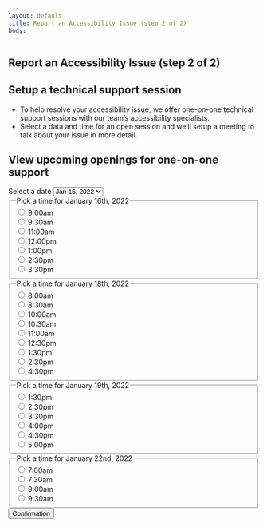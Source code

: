 ```yaml
---
layout: default
title: Report an Accessibility Issue (step 2 of 2)
body:
---
```


<main id="main-content">
  <div class="bg-base-lightest">
    <section class="grid-container usa-section">
      <div class="grid-row flex-justify-center">
        <div class="grid-col-12 tablet:grid-col-12 desktop:grid-col-12">
          <div class="
                bg-white
                padding-y-3 padding-x-5
                border border-base-lighter
              ">
            <h1 class="margin-bottom-0">Report an Accessibility Issue (step 2 of 2)</h1>
            <h2>Setup a technical support session</h2>
            <ul class="usa-list">
              <li>To help resolve your accessibility issue, we offer one-on-one technical support sessions with our team’s accessibility specialists.</li>
              <li>Select a data and time for an open session and we’ll setup a meeting to talk about your issue in more detail.</li>
            </ul>
            <h2 class="margin-top-5">View upcoming openings for one-on-one support</h2>
            <form id="dateForm" method="get" action="{{ '/confirmation' | url }}">
              <div id="tabbed-interface" class="height-mobile">
                <label class="usa-label margin-top-0" for="tabs">Select a date</label>
                <select class="usa-select" id="tabs">
                  <option disabled>Select a date</option>
                  <option value="Jan-16-2022">Jan 16, 2022</option>
                  <option value="Jan-18-2022">Jan 18, 2022</option>
                  <option value="Jan-19-2022">Jan 19, 2022</option>
                  <option value="Jan-22-2022">Jan 22, 2022</option>
                </select>
                <div id="Jan-16-2022" class="tab-content active">
                    <fieldset class="usa-fieldset flex">
                      <legend class="usa-legend">Pick a time for January 16th, 2022</legend>
                      <div class="usa-radio">
                        <input class="usa-radio__input usa-radio__input--tile" id="time-1" type="radio" name="day-1-time" value="9:00am"/>
                        <label class="usa-radio__label" for="time-1">9:00am</label>
                      </div>
                      <div class="usa-radio">
                        <input class="usa-radio__input usa-radio__input--tile" id="time-2" type="radio" name="day-1-time" value="9:30am" />
                        <label class="usa-radio__label" for="time-2">9:30am</label>
                      </div>
                      <div class="usa-radio">
                        <input class="usa-radio__input usa-radio__input--tile" id="time-3" type="radio" name="day-1-time" value="11:00am" />
                        <label class="usa-radio__label" for="time-3">11:00am</label>
                      </div>
                      <div class="usa-radio">
                        <input class="usa-radio__input usa-radio__input--tile" id="time-4" type="radio" name="day-1-time" value="12:00pm" />
                        <label class="usa-radio__label" for="time-4">12:00pm</label>
                      </div>
                      <div class="usa-radio">
                        <input class="usa-radio__input usa-radio__input--tile" id="time-5" type="radio" name="day-1-time" value="1:00pm" />
                        <label class="usa-radio__label" for="time-5">1:00pm</label>
                      </div>
                      <div class="usa-radio">
                        <input class="usa-radio__input usa-radio__input--tile" id="time-6" type="radio" name="day-1-time" value="2:30pm" />
                        <label class="usa-radio__label" for="time-6">2:30pm</label>
                      </div>
                      <div class="usa-radio">
                        <input class="usa-radio__input usa-radio__input--tile" id="time-7" type="radio" name="day-1-time" value="3:30pm" />
                        <label class="usa-radio__label" for="time-7">3:30pm</label>
                      </div>
                    </fieldset>
                </div>
                <div id="Jan-18-2022" class="tab-content">
                  <fieldset class="usa-fieldset flex">
                    <legend class="usa-legend">Pick a time for January 18th, 2022</legend>
                    <div class="usa-radio">
                      <input class="usa-radio__input usa-radio__input--tile" id="time-11" type="radio" name="day-2-time" value="8:00am" />
                      <label class="usa-radio__label" for="time-11">8:00am</label>
                    </div>
                    <div class="usa-radio">
                      <input class="usa-radio__input usa-radio__input--tile" id="time-12" type="radio" name="day-2-time" value="8:30am" />
                      <label class="usa-radio__label" for="time-12">8:30am</label>
                    </div>
                    <div class="usa-radio">
                      <input class="usa-radio__input usa-radio__input--tile" id="time-13" type="radio" name="day-2-time" value="10:00am" />
                      <label class="usa-radio__label" for="time-13">10:00am</label>
                    </div>
                    <div class="usa-radio">
                      <input class="usa-radio__input usa-radio__input--tile" id="time-14" type="radio" name="day-2-time" value="10:30am" />
                      <label class="usa-radio__label" for="time-14">10:30am</label>
                    </div>
                    <div class="usa-radio">
                      <input class="usa-radio__input usa-radio__input--tile" id="time-15" type="radio" name="day-2-time" value="11:00am" />
                      <label class="usa-radio__label" for="time-15">11:00am</label>
                    </div>
                    <div class="usa-radio">
                      <input class="usa-radio__input usa-radio__input--tile" id="time-16" type="radio" name="day-2-time" value="12:30pm" />
                      <label class="usa-radio__label" for="time-16">12:30pm</label>
                    </div>
                    <div class="usa-radio">
                      <input class="usa-radio__input usa-radio__input--tile" id="time-17" type="radio" name="day-2-time" value="1:30pm" />
                      <label class="usa-radio__label" for="time-17">1:30pm</label>
                    </div>
                    <div class="usa-radio">
                      <input class="usa-radio__input usa-radio__input--tile" id="time-18" type="radio" name="day-2-time" value="2:30pm" />
                      <label class="usa-radio__label" for="time-18">2:30pm</label>
                    </div>
                    <div class="usa-radio">
                      <input class="usa-radio__input usa-radio__input--tile" id="time-19" type="radio" name="day-2-time" value="4:30pm" />
                      <label class="usa-radio__label" for="time-19">4:30pm</label>
                    </div>
                  </fieldset>
                </div>
                <div id="Jan-19-2022" class="tab-content">
                  <fieldset class="usa-fieldset flex">
                    <legend class="usa-legend">Pick a time for January 19th, 2022</legend>
                    <div class="usa-radio">
                      <input class="usa-radio__input usa-radio__input--tile" id="time-20" type="radio" name="day-3-time" value="1:30pm" />
                      <label class="usa-radio__label" for="time-20">1:30pm</label>
                    </div>
                    <div class="usa-radio">
                      <input class="usa-radio__input usa-radio__input--tile" id="time-21" type="radio" name="day-3-time" value="2:30pm" />
                      <label class="usa-radio__label" for="time-21">2:30pm</label>
                    </div>
                    <div class="usa-radio">
                      <input class="usa-radio__input usa-radio__input--tile" id="time-22" type="radio" name="day-3-time" value="3:30pm" />
                      <label class="usa-radio__label" for="time-22">3:30pm</label>
                    </div>
                    <div class="usa-radio">
                      <input class="usa-radio__input usa-radio__input--tile" id="time-23" type="radio" name="day-3-time" value="4:00pm" />
                      <label class="usa-radio__label" for="time-23">4:00pm</label>
                    </div>
                    <div class="usa-radio">
                      <input class="usa-radio__input usa-radio__input--tile" id="time-24" type="radio" name="day-3-time" value="4:30pm" />
                      <label class="usa-radio__label" for="time-24">4:30pm</label>
                    </div>
                    <div class="usa-radio">
                      <input class="usa-radio__input usa-radio__input--tile" id="time-34" type="radio" name="day-3-time" value="5:00pm" />
                      <label class="usa-radio__label" for="time-34">5:00pm</label>
                    </div>
                  </fieldset>
                </div>
                <div id="Jan-22-2022" class="tab-content">
                  <fieldset class="usa-fieldset flex">
                    <legend class="usa-legend">Pick a time for January 22nd, 2022</legend>
                    <div class="usa-radio">
                      <input class="usa-radio__input usa-radio__input--tile" id="time-30" type="radio" name="day-4-time" value="7:00am" />
                      <label class="usa-radio__label" for="time-30">7:00am</label>
                    </div>
                    <div class="usa-radio">
                      <input class="usa-radio__input usa-radio__input--tile" id="time-31" type="radio" name="day-4-time" value="7:30am" />
                      <label class="usa-radio__label" for="time-31">7:30am</label>
                    </div>
                    <div class="usa-radio">
                      <input class="usa-radio__input usa-radio__input--tile" id="time-32" type="radio" name="day-4-time" value="9:00am" />
                      <label class="usa-radio__label" for="time-32">9:00am</label>
                    </div>
                    <div class="usa-radio">
                      <input class="usa-radio__input usa-radio__input--tile" id="time-33" type="radio" name="day-4-time" value="9:30am" />
                      <label class="usa-radio__label" for="time-33">9:30am</label>
                    </div>
                  </fieldset>
                </div>
              </div>
              <button class="usa-button margin-y-4" id="save-info">Confirmation</a>
            </form>
          </div>
        </div>
      </div>
    </section>

  </div>
</main>

<script type="application/javascript">
  
  // Create faux tabs with select dropdown
  const tabs = document.querySelector('#tabs');
  const tabContents = document.querySelectorAll('.tab-content');

  if (document.querySelector('#tabs')) {
    tabs.addEventListener('change', () => {
      tabContents.forEach(tabContent => {
        tabContent.classList.remove('active');
        tabContent.blur();
      });
      const selectedTab = document.querySelector(`#${tabs.value}`);
      selectedTab.classList.add('active');
    });
  }

  // Get all the radio buttons
  const buttons = document.querySelectorAll('input[type="radio"]');

  // Add a click event listener to each button
  buttons.forEach(button => {
    button.addEventListener('click', () => {
      const lastButtonClicked = button.value;
      localStorage.setItem("time", lastButtonClicked);
      // When a button is clicked, deselect all buttons in the other groups
      buttons.forEach(otherButton => {
        if (otherButton !== button && otherButton.name !== button.name) {
          otherButton.checked = false;
        }
      });
    });
  });

  // Submit form
  document.querySelector('#dateForm').addEventListener('keypress', function(e) {
    if(e.target.tagName != 'BUTTON') {
      e.preventDefault();
    }  
  });

  const submitButton = document.getElementById("save-info");
  submitButton.addEventListener("click", saveDate);

  function saveDate() {
    // Get the form data and format day to be human-readable
    const day = document.querySelector('#tabs').value;
    const date = new Date(day);
    const formattedDay = date.toLocaleDateString('en-US', { month: 'long', day: 'numeric', year: 'numeric' });

    // Save the form data to local storage
    localStorage.setItem("formattedDay", formattedDay);
  }
</script>
